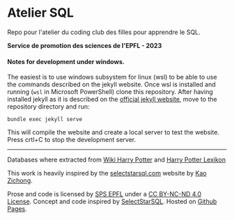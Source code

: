 # Atelier SQL

Repo pour l'atelier du coding club des filles pour apprendre le SQL.

**Service de promotion des sciences de l'EPFL - 2023**

#### Notes for development under windows.

The easiest is to use windows subsystem for linux (wsl) to be able to use the commands described on the jekyll website. Once wsl is installed and running (`wsl` in Microsoft PowerShell) clone this repository. After having installed jekyll as it is described on the [official jekyll website](https://jekyllrb.com/), move to the repository directory and run:

```
bundle exec jekyll serve
```

This will compile the website and create a local server to test the website. Press crtl+C to stop the development server.



-----

Databases where extracted from [Wiki Harry Potter](https://harrypotter.fandom.com/fr/wiki/Wiki_Harry_Potter) and [Harry Potter Lexikon](https://harrypotter.fandom.com/de/wiki/Harry-Potter-Lexikon:Hauptseite)

This work is heavily inspired by the <a href="https://selectstarsql.com">selectstarsql.com</a> website by <a href="https://kaomorphism.com/">Kao Zichong</a>.

 Prose and code is licensed by <a rel="author" href="https://www.epfl.ch/education/education-and-science-outreach/fr/promotion-des-sciences/">SPS EPFL</a> under a <a rel="license" href="https://creativecommons.org/licenses/by-nc-nd/4.0/deed.fr">CC BY-NC-ND 4.0 License</a>. Concept and code inspired by <a href="https://selectstarsql.com/">SelectStarSQL</a>. Hosted on <a href="https://github.com/megretj/atelierSQL">Github Pages</a>.
